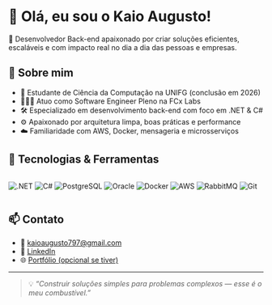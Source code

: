 # 👋 Olá, eu sou o Kaio Augusto!

🎯 Desenvolvedor Back-end apaixonado por criar soluções eficientes, escaláveis e com impacto real no dia a dia das pessoas e empresas.

## 🚀 Sobre mim

- 🧠 Estudante de Ciência da Computação na UNIFG (conclusão em 2026)
- 👨🏻‍💻 Atuo como Software Engineer Pleno na FCx Labs
- 🛠️ Especializado em desenvolvimento back-end com foco em .NET & C#
- ⚙️ Apaixonado por arquitetura limpa, boas práticas e performance
- ☁️ Familiaridade com AWS, Docker, mensageria e microsserviços

## 🧰 Tecnologias & Ferramentas

<div style="display: flex; gap: 10px;">
  
![.NET](https://img.shields.io/badge/.NET-512BD4?style=for-the-badge&logo=dotnet&logoColor=white)
![C#](https://img.shields.io/badge/C%23-239120?style=for-the-badge&logo=c-sharp&logoColor=white)
![PostgreSQL](https://img.shields.io/badge/PostgreSQL-336791?style=for-the-badge&logo=postgresql&logoColor=white)
![Oracle](https://img.shields.io/badge/Oracle-F80000?style=for-the-badge&logo=oracle&logoColor=white)
![Docker](https://img.shields.io/badge/Docker-2496ED?style=for-the-badge&logo=docker&logoColor=white)
![AWS](https://img.shields.io/badge/AWS-232F3E?style=for-the-badge&logo=amazon-aws&logoColor=white)
![RabbitMQ](https://img.shields.io/badge/RabbitMQ-FF6600?style=for-the-badge&logo=rabbitmq&logoColor=white)
![Git](https://img.shields.io/badge/Git-F05032?style=for-the-badge&logo=git&logoColor=white)

</div>

## 📫 Contato

- 📧 kaioaugusto797@gmail.com  
- 💼 [LinkedIn](https://www.linkedin.com/in/kaio-augusto/)  
- 🌐 [Portfólio (opcional se tiver)](https://seu-portfolio.com)  

---

> 💡 *“Construir soluções simples para problemas complexos — esse é o meu combustível.”*

